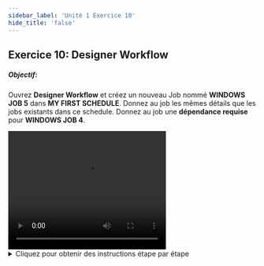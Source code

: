 ```yaml
---
sidebar_label: 'Unité 1 Exercice 10'
hide_title: 'false'
---
```


## Exercice 10: Designer Workflow

##### Objectif:

Ouvrez **Designer Workflow** et créez un nouveau Job nommé **WINDOWS JOB 5** dans **MY FIRST SCHEDULE**. Donnez au job les mêmes détails que les jobs existants dans ce schedule. 
Donnez au job une **dépendance requise** pour **WINDOWS JOB 4**.

<div>
<video width="320" height="240" controls>
  <source src="videobasic/U1E10.mp4" type="video/mp4"></source>
Your browser does not support the video tag.
</video>
</div>

<details>

<summary>Cliquez pour obtenir des instructions étape par étape</summary>

1.  Création du nouveau Job:
 * Dans le menu Administration, double-cliquez sur **Designer Workflow**.
 * Dans la liste Select Schedule, sélectionnez **My First Schedule**.
 * Dans la boite à Outils, cliquez et faites glisser l'icône **Ajouter un job** dans le diagramme du schedule.
 * Dans l'écran Job Master, entrez le nom 	```Windows Job 5	```.
 * Sélectionnez **Windows** comme type de Job.
 * Dans la liste déroulante **Machine Primaire**, sélectionnez la machine **SMATraining** sur laquelle le job doit être exécuté.
 * Dans la liste déroulante **User ID**, sélectionnez **SMATRAINING\SMAUSER**.
 * Sur la **Command Line (ligne de commande)**, utilisez le programme générique :
 * ```"C:\Program Files\OpConxps\MSLSAM\Genericp.exe" -t10 -e0```
 * Cliquez sur le bouton **Sauvegarder** dans la barre d'outils Job Master.
 * Cliquez sur l'onglet **Fréquence** et **ajoutez une fréquence**.
 * Cliquez sur le **X** à droite de l'onglet **Job Master** pour fermer l'écran Job Master.
2.  Ajout de la dépendance:
 * Dans la boite à Outils, cliquez sur **Ajouter une Dépendance**.
 * Tout d'abord, **cliquez** sur le Job qui fait l'objet de la Dépendance (exemple :  **Windows Job 4**).
 * **Cliquez** ensuite sur le Job dans lequel créer la dépendance (exemple :  **Windows Job 5**).
 * Dans la fenêtre Ajouter Dépendance du job, cochez le bouton d'option Type de Dépendance choisi (exemple : **Requise**).
 * Cliquez sur le bouton **OK** pour enregistrer la dépendance de Job ajoutée. Remarque : notez que l'icône de la souris conserve le pointeur « Ajouter une Dépendance ». Vous pouvez cliquer sur **Select** dans le panneau Outils ou appuyer simplement sur la touche **Echap**.
3.	Fermez l'onglet Designer Workflow.

</details>
